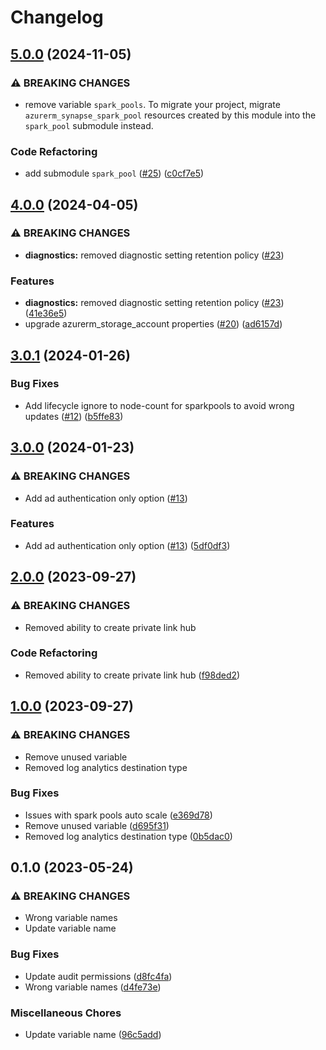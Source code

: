 # Changelog

## [5.0.0](https://github.com/equinor/terraform-azurerm-synapse/compare/v4.0.0...v5.0.0) (2024-11-05)


### ⚠ BREAKING CHANGES

* remove variable `spark_pools`. To migrate your project, migrate `azurerm_synapse_spark_pool` resources created by this module into the `spark_pool` submodule instead.

### Code Refactoring

* add submodule `spark_pool` ([#25](https://github.com/equinor/terraform-azurerm-synapse/issues/25)) ([c0cf7e5](https://github.com/equinor/terraform-azurerm-synapse/commit/c0cf7e577c77aaf2850f377e7f9bf33aa2a3bb34))

## [4.0.0](https://github.com/equinor/terraform-azurerm-synapse/compare/v3.0.1...v4.0.0) (2024-04-05)


### ⚠ BREAKING CHANGES

* **diagnostics:** removed diagnostic setting retention policy ([#23](https://github.com/equinor/terraform-azurerm-synapse/issues/23))

### Features

* **diagnostics:** removed diagnostic setting retention policy ([#23](https://github.com/equinor/terraform-azurerm-synapse/issues/23)) ([41e36e5](https://github.com/equinor/terraform-azurerm-synapse/commit/41e36e50a889fffca6e5f7695e6654e64fe57922))
* upgrade azurerm_storage_account properties ([#20](https://github.com/equinor/terraform-azurerm-synapse/issues/20)) ([ad6157d](https://github.com/equinor/terraform-azurerm-synapse/commit/ad6157dbe65c06b53b42df5530d69033d402e28a))

## [3.0.1](https://github.com/equinor/terraform-azurerm-synapse/compare/v3.0.0...v3.0.1) (2024-01-26)


### Bug Fixes

* Add lifecycle ignore to node-count for sparkpools to avoid wrong updates ([#12](https://github.com/equinor/terraform-azurerm-synapse/issues/12)) ([b5ffe83](https://github.com/equinor/terraform-azurerm-synapse/commit/b5ffe836df9c1b3747d24ab5ae14e8e109d08bf8))

## [3.0.0](https://github.com/equinor/terraform-azurerm-synapse/compare/v2.0.0...v3.0.0) (2024-01-23)


### ⚠ BREAKING CHANGES

* Add ad authentication only option ([#13](https://github.com/equinor/terraform-azurerm-synapse/issues/13))

### Features

* Add ad authentication only option ([#13](https://github.com/equinor/terraform-azurerm-synapse/issues/13)) ([5df0df3](https://github.com/equinor/terraform-azurerm-synapse/commit/5df0df3fa47c88c3cdaa0b373ced08953cbe0b62))

## [2.0.0](https://github.com/equinor/terraform-azurerm-synapse/compare/v1.0.0...v2.0.0) (2023-09-27)


### ⚠ BREAKING CHANGES

* Removed ability to create private link hub

### Code Refactoring

* Removed ability to create private link hub ([f98ded2](https://github.com/equinor/terraform-azurerm-synapse/commit/f98ded2a725f8812e4ea3ff584d67073e1fedaa0))

## [1.0.0](https://github.com/equinor/terraform-azurerm-synapse/compare/v0.1.0...v1.0.0) (2023-09-27)


### ⚠ BREAKING CHANGES

* Remove unused variable
* Removed log analytics destination type

### Bug Fixes

* Issues with spark pools auto scale ([e369d78](https://github.com/equinor/terraform-azurerm-synapse/commit/e369d784ecb717476c184e71b67157392da498dc))
* Remove unused variable ([d695f31](https://github.com/equinor/terraform-azurerm-synapse/commit/d695f31b6155147c4a4006a591d076b021aeef52))
* Removed log analytics destination type ([0b5dac0](https://github.com/equinor/terraform-azurerm-synapse/commit/0b5dac09a7984a2d6619e8c774ca84dca31c32e9))

## 0.1.0 (2023-05-24)


### ⚠ BREAKING CHANGES

* Wrong variable names
* Update variable name

### Bug Fixes

* Update audit permissions ([d8fc4fa](https://github.com/equinor/terraform-azurerm-synapse/commit/d8fc4fa09b4af5b9b83de06375f7766e9d0413ae))
* Wrong variable names ([d4fe73e](https://github.com/equinor/terraform-azurerm-synapse/commit/d4fe73e6b052dfdab2a3e928c5ff854bf3acec88))


### Miscellaneous Chores

* Update variable name ([96c5add](https://github.com/equinor/terraform-azurerm-synapse/commit/96c5adda99500c9fb9ac3b26aeec2e315906dc5a))
